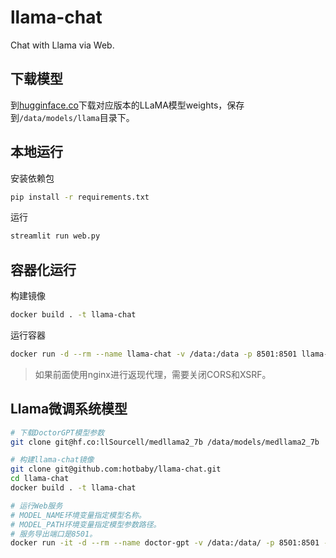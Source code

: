# llama-chat

Chat with Llama via Web.



## 下载模型

到[hugginface.co](https://huggingface.co/meta-llama)下载对应版本的LLaMA模型weights，保存到`/data/models/llama`目录下。



## 本地运行

安装依赖包

```bash
pip install -r requirements.txt
```

运行

```bash
streamlit run web.py 
```



## 容器化运行

构建镜像

```bash
docker build . -t llama-chat
```

运行容器

```bash
docker run -d --rm --name llama-chat -v /data:/data -p 8501:8501 llama-chat
```

> 如果前面使用nginx进行返现代理，需要关闭CORS和XSRF。



## Llama微调系统模型

```bash
# 下载DoctorGPT模型参数
git clone git@hf.co:llSourcell/medllama2_7b /data/models/medllama2_7b

# 构建llama-chat镜像
git clone git@github.com:hotbaby/llama-chat.git
cd llama-chat
docker build . -t llama-chat

# 运行Web服务
# MODEL_NAME环境变量指定模型名称。
# MODEL_PATH环境变量指定模型参数路径。
# 服务导出端口是8501。
docker run -it -d --rm --name doctor-gpt -v /data:/data/ -p 8501:8501 -e MODEL_NAME=DoctorGPT -e MODEL_PATH=/data/models/medllama2_7b llama-chat
```